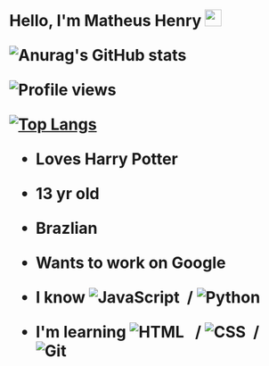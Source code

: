 <h1 align="left">Hello, I'm Matheus Henry <img src="https://raw.githubusercontent.com/kaueMarques/kaueMarques/master/hi.gif" width="30px"> </hl>


![Anurag's GitHub stats](https://github-readme-stats.vercel.app/api?username=Dobby-975&anuraghazra&theme=tokyonight&show_icons=true)
<p align="left"> <img src="https://komarev.com/ghpvc/?username=randomonn&color=red" alt="Profile views" /> </p>

[![Top Langs](https://github-readme-stats.vercel.app/api/top-langs/?username=Dobby-975&layout=compact)](https://github.com/anuraghazra/github-readme-stats)

- Loves Harry Potter
- 13 yr old
- Brazlian
- Wants to work on Google


- I know
![JavaScript](https://img.shields.io/badge/-JavaScript-05122A?style=flat&logo=javascript)&nbsp; /
![Python](https://img.shields.io/badge/-Python-05122A?style=flat&logo=python)&nbsp;

- I'm learning
![HTML](https://img.shields.io/badge/-HTML-05122A?style=flat&logo=HTML5) &nbsp; /
![CSS](https://img.shields.io/badge/-CSS-05122A?style=flat&logo=CSS3&logoColor=1572B6)&nbsp; /
![Git](https://img.shields.io/badge/-Git-05122A?style=flat&logo=git)&nbsp;
